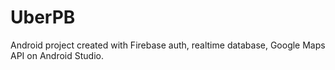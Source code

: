 # UberPB
Android project created with Firebase auth, realtime database, Google Maps API on Android Studio.
